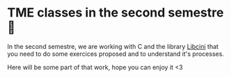  # TME classes in the second semestre :blue_heart: 


In the second semestre, we are working with C and the library <a  target="_blank" href="https://github.com/wegank/libcini">Libcini</a> that you need to do some exercices proposed and to understand it's processes.

Here will be some part of that work, hope you can enjoy it <3